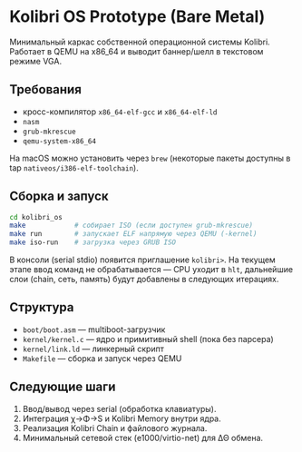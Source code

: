 # Kolibri OS Prototype (Bare Metal)

Минимальный каркас собственной операционной системы Kolibri.
Работает в QEMU на x86_64 и выводит баннер/шелл в текстовом режиме VGA.

## Требования

- кросс-компилятор `x86_64-elf-gcc` и `x86_64-elf-ld`
- `nasm`
- `grub-mkrescue`
- `qemu-system-x86_64`

На macOS можно установить через `brew` (некоторые пакеты доступны в tap `nativeos/i386-elf-toolchain`).

## Сборка и запуск

```bash
cd kolibri_os
make            # собирает ISO (если доступен grub-mkrescue)
make run        # запускает ELF напрямую через QEMU (-kernel)
make iso-run    # загрузка через GRUB ISO
```

В консоли (serial stdio) появится приглашение `kolibri>`. На текущем этапе ввод команд не обрабатывается — CPU уходит в `hlt`, дальнейшие слои (chain, сеть, память) будут добавлены в следующих итерациях.

## Структура

- `boot/boot.asm` — multiboot-загрузчик
- `kernel/kernel.c` — ядро и примитивный shell (пока без парсера)
- `kernel/link.ld` — линкерный скрипт
- `Makefile` — сборка и запуск через QEMU

## Следующие шаги

1. Ввод/вывод через serial (обработка клавиатуры).
2. Интеграция χ→Φ→S и Kolibri Memory внутри ядра.
3. Реализация Kolibri Chain и файлового журнала.
4. Минимальный сетевой стек (e1000/virtio-net) для ΔΘ обмена.
